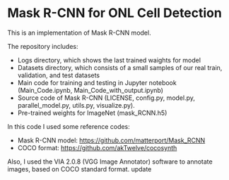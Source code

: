 # Mask R-CNN for ONL Cell Detection

This is an implementation of Mask R-CNN model.

The repository includes:
* Logs directory, which shows the last trained waights for model
* Datasets directory, which consists of a small samples of our real train, validation, and test datasets
* Main code for training and testing in Jupyter notebook (Main_Code.ipynb, Main_Code_with_output.ipynb)
* Source code of Mask R-CNN (LICENSE, config.py, model.py, parallel_model.py, utils.py, visualize.py).
* Pre-trained weights for ImageNet (mask_RCNN.h5)

In this code I used some reference codes:
* Mask R-CNN model: https://github.com/matterport/Mask_RCNN
* COCO format: https://github.com/akTwelve/cocosynth

Also, I used the VIA 2.0.8 (VGG Image Annotator) software to annotate images, based on COCO standard format.
update